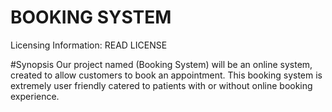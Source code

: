 BOOKING SYSTEM
===
Licensing Information: READ LICENSE

#Synopsis
Our project named (Booking System) will be an online system, created to allow customers to book an appointment. This booking system is extremely user friendly catered to patients with or without online booking experience. 
